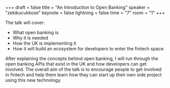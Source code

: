 +++
draft = false
title = "An Introduction to Open Banking"
speaker = "zekikucukkose"
keynote = false
lightning = false
time = "7"
room = "1"
+++

The talk will cover:

- What open banking is
- Why it is needed
- How the UK is implementing it 
- How it will build an ecosystem for developers to enter the fintech space. 

After explaining the concepts behind open banking, I will run through the open banking APIs that exist in the UK and how developers can get involved. The overall aim of the talk is to encourage people to get involved in fintech and help them learn how they can start up their own side project using this new technology.